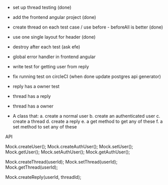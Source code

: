 - set up thread testing (done)
- add the frontend angular project (done)
- create thread on each test case / use before - beforeAll is better (done)
- use one single layout for header (done)

- destroy after each test (ask efe)
- global error handler in frontend angular
- write test for getting user from reply
- fix running test on circleCI (when done update postgres api generator)

- reply has a owner test
- thread has a reply
- thread has a owner

- A class that:
a. create a normal user
b. create an authenticated user
c. create a thread
d. create a reply
e. a get method to get any of these
f. a set method to set any of these

API

Mock.createUser();
Mock.createAuthUser();
Mock.setUser(); Mock.getUser();
Mock.setAuthUser(); Mock.getAuthUser();

Mock.createThread(userId); Mock.setThread(userId); Mock.getThread(userId);

Mock.createReply(userId, threadId);